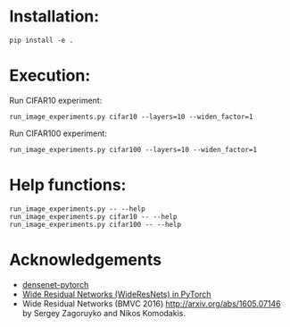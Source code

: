 # Installation:
```
pip install -e .
```

# Execution:
Run CIFAR10 experiment:
```
run_image_experiments.py cifar10 --layers=10 --widen_factor=1
```

Run CIFAR100 experiment:
```
run_image_experiments.py cifar100 --layers=10 --widen_factor=1
```

# Help functions:
```
run_image_experiments.py -- --help
run_image_experiments.py cifar10 -- --help
run_image_experiments.py cifar100 -- --help
```

# Acknowledgements
- [densenet-pytorch](https://github.com/andreasveit/densenet-pytorch)
- [Wide Residual Networks (WideResNets) in PyTorch](https://github.com/xternalz/WideResNet-pytorch)
- Wide Residual Networks (BMVC 2016) http://arxiv.org/abs/1605.07146 by Sergey Zagoruyko and Nikos Komodakis.
